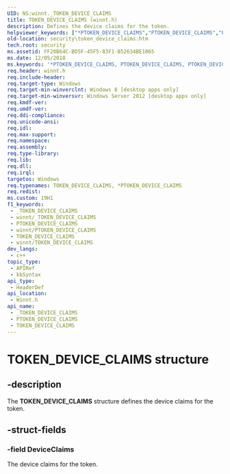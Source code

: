 ```yaml
---
UID: NS:winnt._TOKEN_DEVICE_CLAIMS
title: TOKEN_DEVICE_CLAIMS (winnt.h)
description: Defines the device claims for the token.
helpviewer_keywords: ["*PTOKEN_DEVICE_CLAIMS","PTOKEN_DEVICE_CLAIMS","PTOKEN_DEVICE_CLAIMS structure pointer [Security]","TOKEN_DEVICE_CLAIMS","TOKEN_DEVICE_CLAIMS structure [Security]","_TOKEN_DEVICE_CLAIMS","security.token_device_claims","winnt/PTOKEN_DEVICE_CLAIMS","winnt/TOKEN_DEVICE_CLAIMS"]
old-location: security\token_device_claims.htm
tech.root: security
ms.assetid: FF20B64C-BD5F-45F5-83F1-B52634BE1065
ms.date: 12/05/2018
ms.keywords: '*PTOKEN_DEVICE_CLAIMS, PTOKEN_DEVICE_CLAIMS, PTOKEN_DEVICE_CLAIMS structure pointer [Security], TOKEN_DEVICE_CLAIMS, TOKEN_DEVICE_CLAIMS structure [Security], _TOKEN_DEVICE_CLAIMS, security.token_device_claims, winnt/PTOKEN_DEVICE_CLAIMS, winnt/TOKEN_DEVICE_CLAIMS'
req.header: winnt.h
req.include-header: 
req.target-type: Windows
req.target-min-winverclnt: Windows 8 [desktop apps only]
req.target-min-winversvr: Windows Server 2012 [desktop apps only]
req.kmdf-ver: 
req.umdf-ver: 
req.ddi-compliance: 
req.unicode-ansi: 
req.idl: 
req.max-support: 
req.namespace: 
req.assembly: 
req.type-library: 
req.lib: 
req.dll: 
req.irql: 
targetos: Windows
req.typenames: TOKEN_DEVICE_CLAIMS, *PTOKEN_DEVICE_CLAIMS
req.redist: 
ms.custom: 19H1
f1_keywords:
 - _TOKEN_DEVICE_CLAIMS
 - winnt/_TOKEN_DEVICE_CLAIMS
 - PTOKEN_DEVICE_CLAIMS
 - winnt/PTOKEN_DEVICE_CLAIMS
 - TOKEN_DEVICE_CLAIMS
 - winnt/TOKEN_DEVICE_CLAIMS
dev_langs:
 - c++
topic_type:
 - APIRef
 - kbSyntax
api_type:
 - HeaderDef
api_location:
 - Winnt.h
api_name:
 - _TOKEN_DEVICE_CLAIMS
 - PTOKEN_DEVICE_CLAIMS
 - TOKEN_DEVICE_CLAIMS
---
```


# TOKEN_DEVICE_CLAIMS structure


## -description

The <b>TOKEN_DEVICE_CLAIMS</b> structure defines the device claims for the token.

## -struct-fields

### -field DeviceClaims

The device claims for the token.

